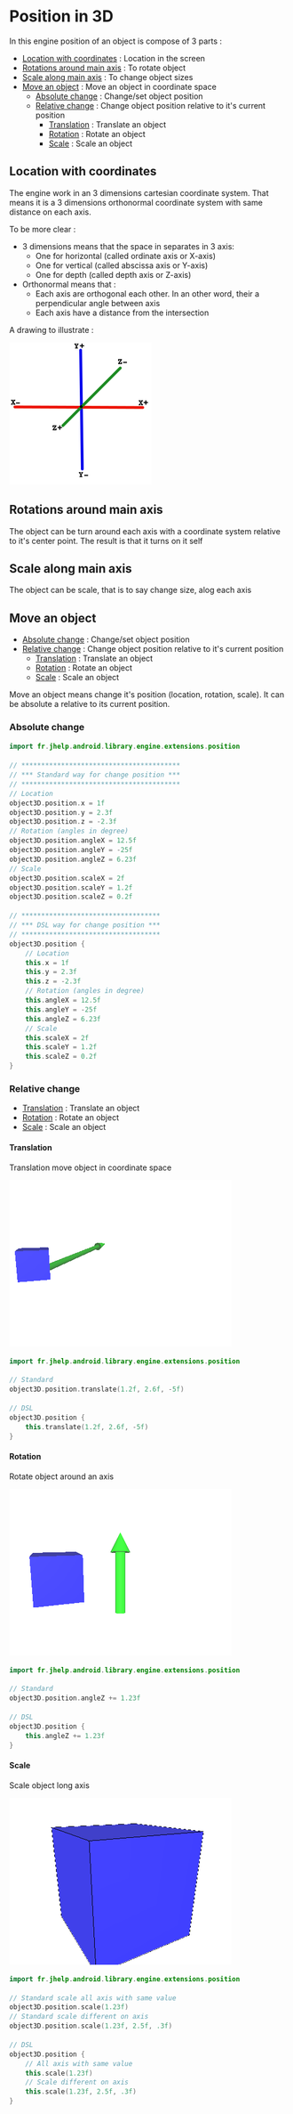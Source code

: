 # Position in 3D

In this engine position of an object is compose of 3 parts :

* [Location with coordinates](#location-with-coordinates) : Location in the screen
* [Rotations around main axis](#rotations-around-main-axis) : To rotate object
* [Scale along main axis](#scale-along-main-axis) : To change object sizes
* [Move an object](#move-an-object) : Move an object in coordinate space
  * [Absolute change](#absolute-change) : Change/set object position
  * [Relative change](#relative-change) : Change object position relative to it's current position
    * [Translation](#translation) : Translate an object
    * [Rotation](#rotation) : Rotate an object
    * [Scale](#scale) : Scale an object

## Location with coordinates

The engine work in an 3 dimensions cartesian coordinate system.
That means it is a 3 dimensions orthonormal coordinate system with same distance on each axis.

To be more clear :

* 3 dimensions means that the space in separates in 3 axis:
    * One for horizontal (called ordinate axis or X-axis)
    * One for vertical (called abscissa axis or Y-axis)
    * One for depth (called depth axis or Z-axis)
* Orthonormal means that :
    * Each axis are orthogonal each other. In an other word, their a perpendicular angle between
      axis
    * Each axis have a distance from the intersection

A drawing to illustrate :

![Cartesian coordinate system](EuclideanCoordinateSystem.png)

## Rotations around main axis

The object can be turn around each axis with a coordinate system relative to it's center point.
The result is that it turns on it self

## Scale along main axis

The object can be scale, that is to say change size, alog each axis

## Move an object

* [Absolute change](#absolute-change) : Change/set object position
* [Relative change](#relative-change) : Change object position relative to it's current position
  * [Translation](#translation) : Translate an object
  * [Rotation](#rotation) : Rotate an object
  * [Scale](#scale) : Scale an object


Move an object means change it's position (location, rotation, scale). It can be absolute a relative
to its current position.

### Absolute change

```kotlin
import fr.jhelp.android.library.engine.extensions.position

// ****************************************
// *** Standard way for change position ***
// ****************************************
// Location
object3D.position.x = 1f
object3D.position.y = 2.3f
object3D.position.z = -2.3f
// Rotation (angles in degree)
object3D.position.angleX = 12.5f
object3D.position.angleY = -25f
object3D.position.angleZ = 6.23f
// Scale
object3D.position.scaleX = 2f
object3D.position.scaleY = 1.2f
object3D.position.scaleZ = 0.2f

// ***********************************
// *** DSL way for change position ***
// ***********************************
object3D.position {
    // Location
    this.x = 1f
    this.y = 2.3f
    this.z = -2.3f
    // Rotation (angles in degree)
    this.angleX = 12.5f
    this.angleY = -25f
    this.angleZ = 6.23f
    // Scale
    this.scaleX = 2f
    this.scaleY = 1.2f
    this.scaleZ = 0.2f
}
```

### Relative change

* [Translation](#translation) : Translate an object
* [Rotation](#rotation) : Rotate an object
* [Scale](#scale) : Scale an object

#### Translation

Translation move object in coordinate space

![Translation illustration](Translation.gif)

```kotlin
import fr.jhelp.android.library.engine.extensions.position

// Standard
object3D.position.translate(1.2f, 2.6f, -5f)

// DSL
object3D.position {
    this.translate(1.2f, 2.6f, -5f)
}
```

#### Rotation

Rotate object around an axis

![Rotation illustration](Rotation.gif)

```kotlin
import fr.jhelp.android.library.engine.extensions.position

// Standard
object3D.position.angleZ += 1.23f

// DSL
object3D.position {
    this.angleZ += 1.23f
}
```

#### Scale

Scale object long axis

![Scale illustration](Scale.gif)

```kotlin
import fr.jhelp.android.library.engine.extensions.position

// Standard scale all axis with same value
object3D.position.scale(1.23f)
// Standard scale different on axis 
object3D.position.scale(1.23f, 2.5f, .3f)

// DSL
object3D.position {
    // All axis with same value
    this.scale(1.23f)
    // Scale different on axis 
    this.scale(1.23f, 2.5f, .3f)
}
```
